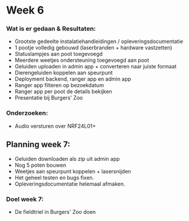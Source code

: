 # Week 6

### Wat is er gedaan & Resultaten:
* Grootste gedeelte instalatiehandleidingen / opleveringsdocumentatie
* 1 pootje volledig gebouwd (laserbranden + hardware vastzetten)
* Statuslampjes aan poot toegevoegd
* Meerdere weetjes ondersteuning toegevoegd aan poot
* Geluiden uploaden in admin app + converteren naar juiste formaat
* Dierengeluiden koppelen aan speurpunt 
* Deployment backend, ranger app en admin app
* Ranger app filteren op bezoekdatum
* Ranger app per poot de details bekijken
* Presentatie bij Burgers' Zoo

### Onderzoeken:
* Audio versturen over NRF24L01+

## Planning week 7:
* Geluiden downloaden als zip uit admin app
* Nog 5 poten bouwen
* Weetjes aan speurpunt koppelen + lasersnijden
* Het geheel testen en bugs fixen.
* Opleveringsdocumentatie helemaal afmaken.

### Doel week 7:
* De fieldtriel in Burgers' Zoo doen
